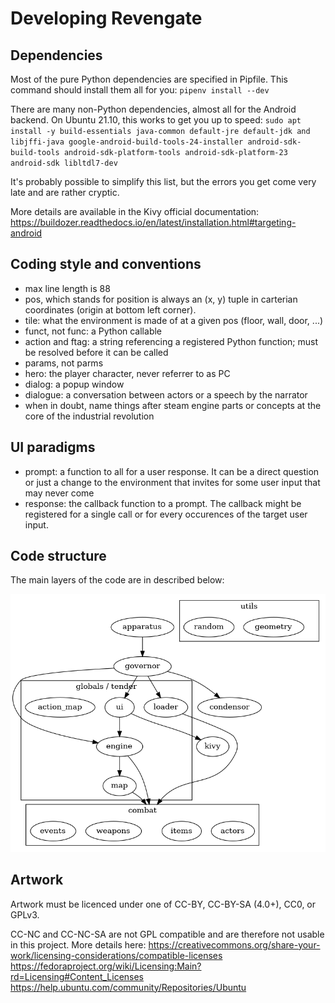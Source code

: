Developing Revengate
====================

## Dependencies
Most of the pure Python dependencies are specified in Pipfile. This command should install them all for you:
`pipenv install --dev`

There are many non-Python dependencies, almost all for the Android backend. On Ubuntu 21.10, this works to get you up to speed:
`sudo apt install -y build-essentials java-common default-jre default-jdk and libjffi-java google-android-build-tools-24-installer android-sdk-build-tools android-sdk-platform-tools android-sdk-platform-23 android-sdk libltdl7-dev`

It's probably possible to simplify this list, but the errors you get come very late and are rather cryptic. 

More details are available in the Kivy official documentation:
https://buildozer.readthedocs.io/en/latest/installation.html#targeting-android


## Coding style and conventions
* max line length is 88
* pos, which stands for position is always an (x, y) tuple in carterian coordinates (origin at bottom left corner).
* tile: what the environment is made of at a given pos (floor, wall, door, ...)
* funct, not func: a Python callable
* action and ftag: a string referencing a registered Python function; must be resolved before it can be called
* params, not parms
* hero: the player character, never referrer to as PC
* dialog: a popup window
* dialogue: a conversation between actors or a speech by the narrator 
* when in doubt, name things after steam engine parts or concepts at the core of the industrial revolution


## UI paradigms
* prompt: a function to all for a user response. It can be a direct question or just a change to the environment that invites for some user input that may never come
* response: the callback function to a prompt. The callback might be registered for a single call or for every occurences of the target user input.


## Code structure
The main layers of the code are in described below:

![Revengate code structure](deps.png)


## Artwork
Artwork must be licenced under one of CC-BY, CC-BY-SA (4.0+), CC0, or GPLv3. 

CC-NC and CC-NC-SA are not GPL compatible and are therefore not usable in this project. More details here:
https://creativecommons.org/share-your-work/licensing-considerations/compatible-licenses
https://fedoraproject.org/wiki/Licensing:Main?rd=Licensing#Content_Licenses
https://help.ubuntu.com/community/Repositories/Ubuntu

